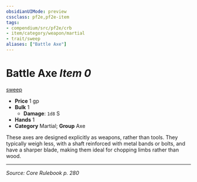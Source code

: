 ```yaml
---
obsidianUIMode: preview
cssclass: pf2e,pf2e-item
tags:
- compendium/src/pf2e/crb
- item/category/weapon/martial
- trait/sweep
aliases: ["Battle Axe"]
---
```

# Battle Axe *Item 0*  
[sweep](sweep.md "Sweep Weapon Trait")  

- **Price** 1 gp
- **Bulk** 1
  - **Damage**: `1d8` S
- **Hands** 1
- **Category** Martial; **Group** Axe 

These axes are designed explicitly as weapons, rather than tools. They typically weigh less, with a shaft reinforced with metal bands or bolts, and have a sharper blade, making them ideal for chopping limbs rather than wood.


---
*Source: Core Rulebook p. 280*